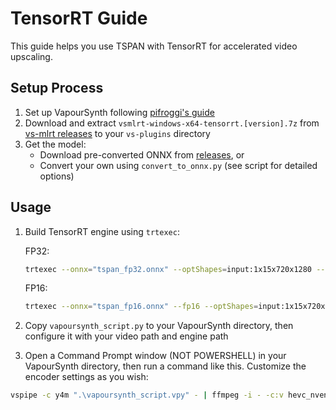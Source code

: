# TensorRT Guide

This guide helps you use TSPAN with TensorRT for accelerated video upscaling.

## Setup Process

1. Set up VapourSynth following [pifroggi's guide](https://github.com/pifroggi/vapoursynth-stuff/blob/main/docs/vapoursynth-portable-setup-tutorial.md)
2. Download and extract `vsmlrt-windows-x64-tensorrt.[version].7z` from [vs-mlrt releases](https://github.com/AmusementClub/vs-mlrt/releases) to your `vs-plugins` directory
3. Get the model:
   - Download pre-converted ONNX from [releases](https://github.com/Kim2091/Kim2091-Models/releases), or
   - Convert your own using `convert_to_onnx.py` (see script for detailed options)

## Usage

1. Build TensorRT engine using `trtexec`:

    FP32:
    ```bash
    trtexec --onnx="tspan_fp32.onnx" --optShapes=input:1x15x720x1280 --saveEngine=tspan_fp32.engine --builderOptimizationLevel=5 --useCudaGraph --tacticSources=+CUDNN,-CUBLAS,-CUBLAS_LT
    ```
    
    FP16:
    ```bash
    trtexec --onnx="tspan_fp16.onnx" --fp16 --optShapes=input:1x15x720x1280 --inputIOFormats=fp16:chw --outputIOFormats=fp16:chw --saveEngine=tspan_fp16.engine --builderOptimizationLevel=5 --useCudaGraph --tacticSources=+CUDNN,-CUBLAS,-CUBLAS_LT
    ```

2. Copy `vapoursynth_script.py` to your VapourSynth directory, then configure it with your video path and engine path

3. Open a Command Prompt window (NOT POWERSHELL) in your VapourSynth directory, then run a command like this. Customize the encoder settings as you wish:
```bash
vspipe -c y4m ".\vapoursynth_script.vpy" - | ffmpeg -i - -c:v hevc_nvenc -qp 0 -preset p5 -tune lossless "output.mkv"
```
